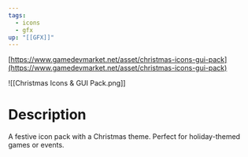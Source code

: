 ```yaml
---
tags:
  - icons
  - gfx
up: "[[GFX]]"
---
```

[https://www.gamedevmarket.net/asset/christmas-icons-gui-pack](https://www.gamedevmarket.net/asset/christmas-icons-gui-pack)

![[Christmas Icons & GUI Pack.png]]

# Description
A festive icon pack with a Christmas theme. Perfect for holiday-themed games or events.
